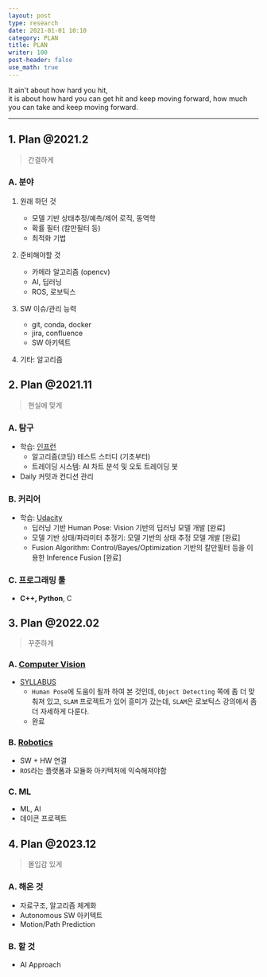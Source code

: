 ```yaml
---
layout: post
type: research
date: 2021-01-01 10:10
category: PLAN
title: PLAN
writer: 100
post-header: false
use_math: true
---
```



It ain't about how hard you hit,  
it is about how hard you can get hit and keep moving forward, how much you can take and keep moving forward. 

---

## 1. Plan @2021.2
  > 간결하게     

### A. 분야
  1. 원래 하던 것
      - 모델 기반 상태추정/예측/제어 로직, 동역학
      - 확률 필터 (칼만필터 등)
      - 최적화 기법

  2. 준비해야할 것
      - 카메라 알고리즘 (opencv) 
      - AI, 딥러닝
      - ROS, 로보틱스

  3. SW 이슈/관리 능력
      - git, conda, docker
      - jira, confluence
      - SW 아키텍트

  4. 기타: 알고리즘

## 2. Plan @2021.11
> 현실에 맞게   

### A. 탐구
- 학습: [인프런](https://www.inflearn.com/)
    - 알고리즘(코딩) 테스트 스터디 (기초부터)
    - 트레이딩 시스템: AI 차트 분석 및 오토 트레이딩 봇
- Daily 커밋과 컨디션 관리

### B. 커리어
- 학습: [Udacity](https://www.udacity.com/)
    - 딥러닝 기반 Human Pose: Vision 기반의 딥러닝 모델 개발 [완료]
    - 모델 기반 상태/파라미터 추정기: 모델 기반의 상태 추정 모델 개발 [완료]
    - Fusion Algorithm: Control/Bayes/Optimization 기반의 칼만필터 등을 이용한 Inference Fusion [완료]

### C. 프로그래밍 툴
  - **C++, Python**, C

## 3. Plan @2022.02
> 꾸준하게  

### A. [Computer Vision](https://www.udacity.com/course/computer-vision-nanodegree--nd891)
- [SYLLABUS](./img/Computer+Vision+Nanodegree+Syllabus.pdf)
  - `Human Pose`에 도움이 될까 하여 본 것인데, `Object Detecting` 쪽에 좀 더 맞춰져 있고, `SLAM` 프로젝트가 있어 흥미가 갔는데, `SLAM`은 로보틱스 강의에서 좀 더 자세하게 다룬다.
  - 완료

### B. [Robotics](https://www.udacity.com/course/robotics-software-engineer--nd209)
  - SW + HW 연결
  - `ROS`라는 플랫폼과 모듈화 아키텍처에 익숙해져야함

### C. ML
  - ML, AI
  - 데이콘 프로젝트

## 4. Plan @2023.12
> 몰입감 있게     

### A. 해온 것
- 자료구조, 알고리즘 체계화
- Autonomous SW 아키텍트
- Motion/Path Prediction

### B. 할 것
- AI Approach  

